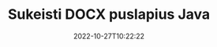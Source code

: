 ---
############################# Static ############################
layout: "auto-gen-merger"
date: 2022-10-27T10:22:22
draft: false
otherformats: dot dotm dotx epub html mht mhtml odp ods odt one otp ott pdf pps ppsx

############################# Head ############################
head_title: "Sukeiskite ir keiskite DOCX puslapius Java"
head_description: "Sukeiskite ir keiskite dviejų puslapių pozicijas DOCX faile Java naudodami dokumentų sujungimo API."

############################# Header ############################
title: "Sukeisti DOCX puslapius Java"
description: "Pakeiskite DOCX puslapius keliomis Java kodo eilutėmis."
bg_image: "https://cms.admin.containerize.com/templates/aspose/App_Themes/V3/images/bg/header1.png"
bg_overlay: false
button:
    enable: true
    icon: "fas fa-arrow-down"
    label: "Atsisiųskite nemokamą bandomąją versiją"
    link: "https://downloads.groupdocs.com/merger/java"

############################# SubMenu ############################
submenu:
    enable: true

    left:
        img_alt: "GroupDocs.Merger for Java"
        image: "https://cms.admin.containerize.com/templates/groupdocs/images/product-logos/90x90-noborder/groupdocs-merger-java.png"
        product: "GroupDocs.Merger"
        platform: "Java"

    middle:
        button:

            # button loop
            - link: "https://apireference.groupdocs.com/merger/java"
              text: "API nuoroda"

            # button loop
            - link: "https://github.com/groupdocs-merger"
              text: "Kodo pavyzdžiai"

            # button loop
            - link: "https://products.groupdocs.app/merger/family"
              text: "Tiesioginės demonstracinės versijos"

            # button loop
            - link: "https://purchase.groupdocs.com/pricing/merger/java"
              text: "Kainodara"

    right:
        link_download: "https://downloads.groupdocs.com/merger"
        link_learn: "https://docs.groupdocs.com/merger/java"
        link_buy: "https://purchase.groupdocs.com"

############################# About ############################
about:
    enable: true
    title: "Apie GroupDocs.Merger for Java API"
    content: |
        [GroupDocs.Merger for Java](/lt/merger/java/) siūlo paprastą sprendimą saugiai sujungti ir padalyti iš įvairių dokumentų formatų, įskaitant PDF, Microsoft Office (Word, Excel, PowerPoint). , OneNote), OpenDocument, HTML, vaizdus ir daugelį kitų Java programose. Pridėję vos kelias kodo eilutes, atlikite kelias dokumento operacijas, pvz., perkelkite, pašalinkite, pasukite, sukeiskite, išskleiskite arba pakeiskite dokumento puslapių orientaciją. Dokumentų sujungimo API taip pat palaiko dokumentų puslapių peržiūrą kaip vaizdą, kad būtų galima analizuoti dokumento struktūrą, formatavimą ir puslapio turinį.
        
        GroupDocs.Merger API yra tinkamas pasirinkimas įmonių sprendimams, kuriems reikia failų puslapių keitimo funkcijų. Šios API yra gerai palaikomos visose pagrindinėse operacinėse sistemose ir platformose, įskaitant J2SE 7.0 (1.7), J2SE 8.0 (1.8), Java 10.

############################# Steps ############################
steps:
    enable: true
    title_left: "Sukeisti DOCX failo puslapius Java"
    content_left: |
        [GroupDocs.Merger for Java](/lt/merger/java/) leidžia Java kūrėjams lengvai apsikeisti puslapiais DOCX faile, atlikdami kelis paprastus veiksmus .
        
        * Inicijuokite **SwapOptions**, kad nurodytumėte puslapių numerius, kuriais norite keistis.
        * Sukurkite naują **Merger** egzempliorių ir nurodykite šaltinio dokumento kelią kaip konstruktoriaus parametrą.
        * Iškvieskite **swapPages** ir perduokite **SwapOptions** objektą.
        * Paskambinkite **Save** ir nurodykite failo kelią, kad išsaugotumėte gautą dokumentą.

    title_right: "Sistemos reikalavimai"
    content_right: |
        GroupDocs.Merger for Java API palaikomos visose pagrindinėse platformose ir operacinėse sistemose. Prieš vykdydami toliau pateiktą kodą, įsitikinkite, kad jūsų sistemoje yra įdiegtos šios būtinos sąlygos.

        * Operacinės sistemos: Microsoft Windows, Linux, MacOS
        * Kūrimo aplinkos: NetBeans, IntelliJ IDEA, Eclipse
        * Karkasai: J2SE 7.0 (1.7), J2SE 8.0 (1.8), Java 10
        * Atsisiųskite naujausią GroupDocs.Merger for Java versiją iš [Maven](https://repository.groupdocs.com/webapp/#/artifacts/browse/tree/General/repo/com/groupdocs/groupdocs-merger)
         
    code: |
     {{% merger/additional-styles %}}
     {{< merger/code-merger title="Kaip sukeisti DOCX failo puslapius naudojant Java pavyzdinį kodą">}}

        ```java    
        // Sukeiskite DOCX failo puslapius naudodami GroupDocs.Merger API
        int pageNumber1 = 6;
        int pageNumber2 = 1;

        // Inicijuokite SwapOptions klasę, kad nurodytumėte keičiamų puslapių numerius
        SwapOptions swapOptions = new SwapOptions(pageNumber2, pageNumber1);

        // Momentinis susijungimas su įvesties DOCX dokumentu
        Merger merger = new Merger("input.docx");

        // Iškvieskite SwapPages metodą ir perduokite jam objektą SwapOptions
        merger.swapPages(swapOptions);
    
        // Iškvieskite išsaugojimo metodą ir nurodykite norimą failo kelią, kad išsaugotumėte išvesties dokumentą
        merger.save("output.docx");
        ```
     {{< /merger/code-merger >}}

############################# Demos ############################
demos:
    enable: true
    title: "Tiesioginės demonstracinės versijos – apsikeiskite DOCX failų puslapiais internete"
    content: |
       Apkeiskite DOCX failo puslapius dabar apsilankę [GroupDocs.Merger Live Demos](https://products.groupdocs.app/splitter/swap-pages/docx) svetainėje.
       Tiesioginė demonstracinė versija turi šiuos privalumus.
        
############################# About Formats ############################
about_formats:
    enable: true

############################# More Formats ############################
more_formats:
    enable: true
    title: "Sukeisti kitų failų formatų puslapius"
    content: |
        Java dokumentuoja failų formatų ir vaizdų sujungimo ir padalijimo API. Sukeiskite kai kuriuos populiarius failų formatus, kaip nurodyta toliau.

############################# Back to top ###############################
back_to_top:
    enable: true
---